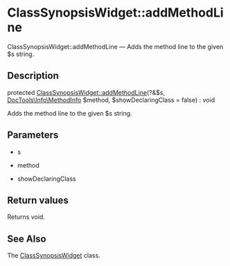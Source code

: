 ClassSynopsisWidget::addMethodLine
================

ClassSynopsisWidget::addMethodLine — Adds the method line to the given $s string.

Description
---------------


protected [ClassSynopsisWidget::addMethodLine](https://github.com/lingtalfi/DocTools/blob/master/doc/api/DocTools/Widget/ClassSynopsis/ClassSynopsisWidget/addMethodLine.md)(?&$s, [DocTools\Info\MethodInfo](https://github.com/lingtalfi/DocTools/blob/master/doc/api/DocTools/Info/MethodInfo.md) $method, $showDeclaringClass = false) : void




Adds the method line to the given $s string.




Parameters
--------------


- s

    

- method

    

- showDeclaringClass

    


Return values
----------------

Returns void.









See Also
-----------

The [ClassSynopsisWidget](https://github.com/lingtalfi/DocTools/blob/master/doc/api/DocTools/Widget/ClassSynopsis/ClassSynopsisWidget.md) class.
